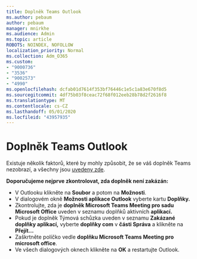 ```yaml
---
title: Doplněk Teams Outlook
ms.author: pebaum
author: pebaum
manager: mnirkhe
ms.audience: Admin
ms.topic: article
ROBOTS: NOINDEX, NOFOLLOW
localization_priority: Normal
ms.collection: Adm_O365
ms.custom:
- "9000736"
- "3536"
- "9002573"
- "4990"
ms.openlocfilehash: dcfab01d7614f353bf76446c1e5c1a83e670f8d5
ms.sourcegitcommit: 4df75b03f8ceac72f68f012eeb28b78d2f2616f8
ms.translationtype: MT
ms.contentlocale: cs-CZ
ms.lasthandoff: 05/01/2020
ms.locfileid: "43957935"
---
```

# <a name="teams-outlook-add-in"></a>Doplněk Teams Outlook

Existuje několik faktorů, které by mohly způsobit, že se váš doplněk Teams nezobrazí, a všechny jsou [uvedeny zde](https://nam06.safelinks.protection.outlook.com/?url=https://docs.microsoft.com/en-us/microsoftteams/teams-add-in-for-outlook%23teams-meeting-add-in-in-outlook-for-windows-does-not-show&data=02%7c01%7cgquintin%40microsoft.com%7cb86acfeb2d2d43efd51508d7e6194708%7c72f988bf86f141af91ab2d7cd011db47%7c1%7c0%7c637230868545082999&sdata=fShwB/PN/SC7oWo0orl4tpu/iYxKCENPYQc7SJIuemo%3D&reserved=0).

**Doporučujeme nejprve zkontrolovat, zda doplněk není zakázán:**

- V Outlooku klikněte na **Soubor** a potom na **Možnosti**.
- V dialogovém okně **Možnosti aplikace Outlook** vyberte kartu **Doplňky.**
- Zkontrolujte, zda je **doplněk Microsoft Teams Meeting pro sadu Microsoft Office** uveden v seznamu doplňků aktivních **aplikací.**
- Pokud je doplněk Týmová schůzka uveden v seznamu **Zakázané doplňky aplikací,** vyberte **doplňky com** v **části Správa** a klikněte na **Přejít...**
- Zaškrtněte políčko vedle **doplňku Microsoft Teams Meeting pro microsoft office**.
- Ve všech dialogových oknech klikněte na **OK** a restartujte Outlook.
